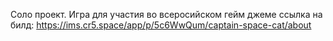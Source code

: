 Соло проект.
Игра для участия во всеросийском гейм джеме
ссылка на билд: https://ims.cr5.space/app/p/5c6WwQum/captain-space-cat/about
